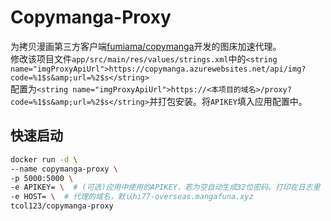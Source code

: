 # Copymanga-Proxy

为拷贝漫画第三方客户端[fumiama/copymanga](https://github.com/fumiama/copymanga)开发的图床加速代理。  
修改该项目文件`app/src/main/res/values/strings.xml`中的`<string name="imgProxyApiUrl">https://copymanga.azurewebsites.net/api/img?code=%1$s&amp;url=%2$s</string>`  
配置为`<string name="imgProxyApiUrl">https://<本项目的域名>/proxy?code=%1$s&amp;url=%2$s</string>`并打包安装。将`APIKEY`填入应用配置中。  

## 快速启动
```bash
docker run -d \
--name copymanga-proxy \
-p 5000:5000 \
-e APIKEY= \  # (可选)应用中使用的APIKEY，若为空自动生成32位密码。打印在日志里
-e HOST= \  # 代理的域名，默认hi77-overseas.mangafuna.xyz
tcol123/copymanga-proxy
```